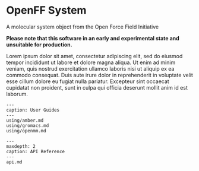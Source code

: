 # OpenFF System

A molecular system object from the Open Force Field Initiative

**Please note that this software in an early and experimental state and unsuitable for production.**

Lorem ipsum dolor sit amet, consectetur adipiscing elit, sed do eiusmod tempor
incididunt ut labore et dolore magna aliqua. Ut enim ad minim veniam, quis
nostrud exercitation ullamco laboris nisi ut aliquip ex ea commodo consequat.
Duis aute irure dolor in reprehenderit in voluptate velit esse cillum dolore eu
fugiat nulla pariatur. Excepteur sint occaecat cupidatat non proident, sunt in
culpa qui officia deserunt mollit anim id est laborum.


```{toctree}
---
caption: User Guides
---
using/amber.md
using/gromacs.md
using/openmm.md
```

```{toctree}
---
maxdepth: 2
caption: API Reference
---
api.md
```
